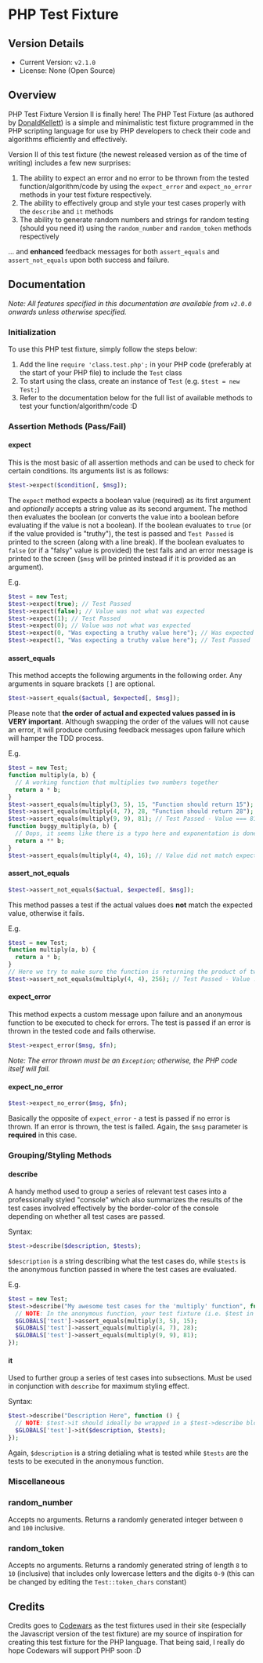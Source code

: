# PHP Test Fixture

## Version Details

- Current Version: ```v2.1.0```
- License: None (Open Source)

## Overview

PHP Test Fixture Version II is finally here!  The PHP Test Fixture (as authored by [DonaldKellett](https://github.com/DonaldKellett)) is a simple and minimalistic test fixture programmed in the PHP scripting language for use by PHP developers to check their code and algorithms efficiently and effectively.

Version II of this test fixture (the newest released version as of the time of writing) includes a few new surprises:

1. The ability to expect an error and no error to be thrown from the tested function/algorithm/code by using the ```expect_error``` and ```expect_no_error``` methods in your test fixture respectively.
2. The ability to effectively group and style your test cases properly with the ```describe``` and ```it``` methods
3. The ability to generate random numbers and strings for random testing (should you need it) using the ```random_number``` and ```random_token``` methods respectively

... and **enhanced** feedback messages for both ```assert_equals``` and ```assert_not_equals``` upon both success and failure.

## Documentation

*Note: All features specified in this documentation are available from ```v2.0.0``` onwards unless otherwise specified.*

### Initialization

To use this PHP test fixture, simply follow the steps below:

1. Add the line ```require 'class.test.php';``` in your PHP code (preferably at the start of your PHP file) to include the ```Test``` class
2. To start using the class, create an instance of ```Test``` (e.g. ```$test = new Test;```)
3. Refer to the documentation below for the full list of available methods to test your function/algorithm/code :D

### Assertion Methods (Pass/Fail)

#### expect

This is the most basic of all assertion methods and can be used to check for certain conditions.  Its arguments list is as follows:

```php
$test->expect($condition[, $msg]);
```

The ```expect``` method expects a boolean value (required) as its first argument and *optionally* accepts a string value as its second argument.  The method then evaluates the boolean (or converts the value into a boolean before evaluating if the value is not a boolean).  If the boolean evaluates to ```true``` (or if the value provided is "truthy"), the test is passed and ```Test Passed``` is printed to the screen (along with a line break).  If the boolean evaluates to ```false``` (or if a "falsy" value is provided) the test fails and an error message is printed to the screen (```$msg``` will be printed instead if it is provided as an argument).

E.g.

```php
$test = new Test;
$test->expect(true); // Test Passed
$test->expect(false); // Value was not what was expected
$test->expect(1); // Test Passed
$test->expect(0); // Value was not what was expected
$test->expect(0, "Was expecting a truthy value here"); // Was expected a truthy value here
$test->expect(1, "Was expecting a truthy value here"); // Test Passed
```

#### assert_equals

This method accepts the following arguments in the following order.  Any arguments in square brackets ```[]``` are optional.

```php
$test->assert_equals($actual, $expected[, $msg]);
```

Please note that **the order of actual and expected values passed in is VERY important**.  Although swapping the order of the values will not cause an error, it will produce confusing feedback messages upon failure which will hamper the TDD process.

E.g.

```php
$test = new Test;
function multiply(a, b) {
  // A working function that multiplies two numbers together
  return a * b;
}
$test->assert_equals(multiply(3, 5), 15, "Function should return 15"); // Test Passed - Value === 15
$test->assert_equals(multiply(4, 7), 28, "Function should return 28"); // Test Passed - Value === 28
$test->assert_equals(multiply(9, 9), 81); // Test Passed - Value === 81
function buggy_multiply(a, b) {
  // Oops, it seems like there is a typo here and exponentation is done instead of multiplication
  return a ** b;
}
$test->assert_equals(multiply(4, 4), 16); // Value did not match expected - Expected: 16, but instead got: 256
```

#### assert_not_equals

```php
$test->assert_not_equals($actual, $expected[, $msg]);
```

This method passes a test if the actual values does **not** match the expected value, otherwise it fails.

E.g.

```php
$test = new Test;
function multiply(a, b) {
  return a * b;
}
// Here we try to make sure the function is returning the product of two numbers, not the exponentation of two numbers
$test->assert_not_equals(multiply(4, 4), 256); // Test Passed - Value !== 256
```

#### expect_error

This method expects a custom message upon failure and an anonymous function to be executed to check for errors.  The test is passed if an error is thrown in the tested code and fails otherwise.

```php
$test->expect_error($msg, $fn);
```

*Note: The error thrown must be an ```Exception```; otherwise, the PHP code itself will fail.*

#### expect_no_error

```php
$test->expect_no_error($msg, $fn);
```

Basically the opposite of ```expect_error``` - a test is passed if no error is thrown.  If an error is thrown, the test is failed.  Again, the ```$msg``` parameter is **required** in this case.

### Grouping/Styling Methods

#### describe

A handy method used to group a series of relevant test cases into a professionally styled "console" which also summarizes the results of the test cases involved effectively by the border-color of the console depending on whether all test cases are passed.

Syntax:

```php
$test->describe($description, $tests);
```

```$description``` is a string describing what the test cases do, while ```$tests``` is the anonymous function passed in where the test cases are evaluated.

E.g.

```php
$test = new Test;
$test->describe("My awesome test cases for the 'multiply' function", function () {
  // NOTE: In the anonymous function, your test fixture (i.e. $test in this example) must be referenced through the $GLOBALS variable due to the nature of PHP; otherwise, the script will fail
  $GLOBALS['test']->assert_equals(multiply(3, 5), 15);
  $GLOBALS['test']->assert_equals(multiply(4, 7), 28);
  $GLOBALS['test']->assert_equals(multiply(9, 9), 81);
});
```

#### it

Used to further group a series of test cases into subsections.  Must be used in conjunction with ```describe``` for maximum styling effect.

Syntax:

```php
$test->describe("Description Here", function () {
  // NOTE: $test->it should ideally be wrapped in a $test->describe block; otherwise the contents may not display properly
  $GLOBALS['test']->it($description, $tests);
});
```

Again, ```$description``` is a string detialing what is tested while ```$tests``` are the tests to be executed in the anonymous function.

### Miscellaneous

### random_number

Accepts no arguments.  Returns a randomly generated integer between ```0``` and ```100``` inclusive.

### random_token

Accepts no arguments.  Returns a randomly generated string of length ```8``` to ```10``` (inclusive) that includes only lowercase letters and the digits ```0-9``` (this can be changed by editing the ```Test::token_chars``` constant)

## Credits

Credits goes to [Codewars](http://www.codewars.com) as the test fixtures used in their site (especially the Javascript version of the test fixture) are my source of inspiration for creating this test fixture for the PHP language.  That being said, I really do hope Codewars will support PHP soon :D
